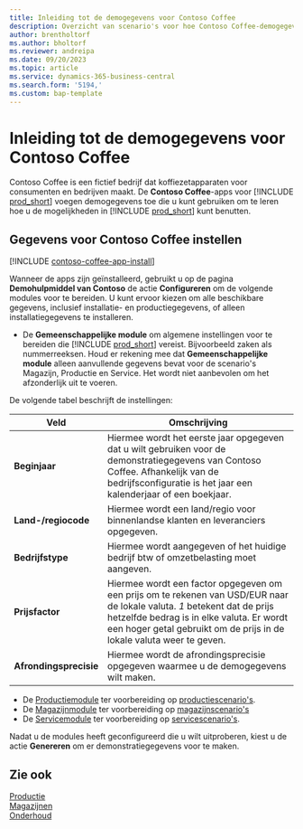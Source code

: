 ```yaml
---
title: Inleiding tot de demogegevens voor Contoso Coffee
description: Overzicht van scenario's voor hoe Contoso Coffee-demogegevens u kunnen helpen bij het leren gebruiken van de mogelijkheden in Business Central.
author: brentholtorf
ms.author: bholtorf
ms.reviewer: andreipa
ms.date: 09/20/2023
ms.topic: article
ms.service: dynamics-365-business-central
ms.search.form: '5194,'
ms.custom: bap-template
---
```


# <a name="introduction-to-contoso-coffee-demo-data"></a>Inleiding tot de demogegevens voor Contoso Coffee

Contoso Coffee is een fictief bedrijf dat koffiezetapparaten voor consumenten en bedrijven maakt. De **Contoso Coffee**-apps voor [!INCLUDE [prod_short](../includes/prod_short.md)] voegen demogegevens toe die u kunt gebruiken om te leren hoe u de mogelijkheden in [!INCLUDE [prod_short](../includes/prod_short.md)] kunt benutten.  

## <a name="set-up-contoso-coffee-data"></a>Gegevens voor Contoso Coffee instellen

[!INCLUDE [contoso-coffee-app-install](../includes/contoso-coffee-app-install.md)]

Wanneer de apps zijn geïnstalleerd, gebruikt u op de pagina **Demohulpmiddel van Contoso** de actie **Configureren** om de volgende modules voor te bereiden. U kunt ervoor kiezen om alle beschikbare gegevens, inclusief installatie- en productiegegevens, of alleen installatiegegevens te installeren.

 - De **Gemeenschappelijke module** om algemene instellingen voor te bereiden die [!INCLUDE [prod_short](../includes/prod_short.md)] vereist. Bijvoorbeeld zaken als nummerreeksen. Houd er rekening mee dat **Gemeenschappelijke module** alleen aanvullende gegevens bevat voor de scenario's Magazijn, Productie en Service. Het wordt niet aanbevolen om het afzonderlijk uit te voeren.

De volgende tabel beschrijft de instellingen:  

|Veld  |Omschrijving  |
|---------|---------|
|**Beginjaar** |Hiermee wordt het eerste jaar opgegeven dat u wilt gebruiken voor de demonstratiegegevens van Contoso Coffee. Afhankelijk van de bedrijfsconfiguratie is het jaar een kalenderjaar of een boekjaar.|
|**Land-/regiocode**|Hiermee wordt een land/regio voor binnenlandse klanten en leveranciers opgegeven.|
|**Bedrijfstype**    |Hiermee wordt aangegeven of het huidige bedrijf btw of omzetbelasting moet aangeven. |
|**Prijsfactor**     |Hiermee wordt een factor opgegeven om een prijs om te rekenen van USD/EUR naar de lokale valuta. *1* betekent dat de prijs hetzelfde bedrag is in elke valuta. Er wordt een hoger getal gebruikt om de prijs in de lokale valuta weer te geven. |
|**Afrondingsprecisie**  |Hiermee wordt de afrondingsprecisie opgegeven waarmee u de demogegevens wilt maken.|

 - De [Productiemodule](manufacturing/contoso-coffee-manufacturing-intro.md) ter voorbereiding op [productiescenario's](manufacturing/contoso-coffee-manufacturing-intro.md#scenarios).
 - De [Magazijnmodule](warehousing/contoso-coffee-warehousing-intro.md) ter voorbereiding op [magazijnscenario's](warehousing/contoso-coffee-warehousing-intro.md#scenarios)
 - De [Servicemodule](service/contoso-coffee-service-intro.md) ter voorbereiding op [servicescenario's](service/contoso-coffee-service-intro.md#scenarios).

Nadat u de modules heeft geconfigureerd die u wilt uitproberen, kiest u de actie **Genereren** om er demonstratiegegevens voor te maken.

## <a name="see-also"></a>Zie ook

[Productie](../production-manage-manufacturing.md)  
[Magazijnen](../warehouse-manage-warehouse.md)  
[Onderhoud](../service-service.md)
<!-- [Projects and Jobs](../projects-manage-projects.md) -->

